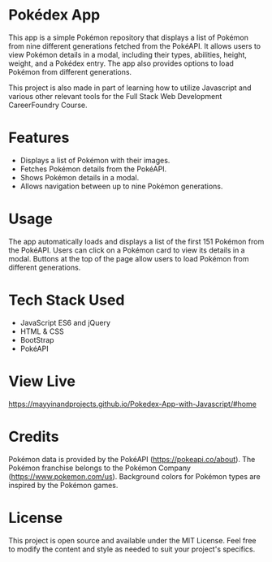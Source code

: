 # Pokédex App
This app is a simple Pokémon repository that displays a list of Pokémon from nine different generations fetched from the PokéAPI. It allows users to view Pokémon details in a modal, including their types, abilities, height, weight, and a Pokédex entry. The app also provides options to load Pokémon from different generations.

This project is also made in part of learning how to utilize Javascript and various other relevant tools for the Full Stack Web Development CareerFoundry Course. 

# Features
- Displays a list of Pokémon with their images.
- Fetches Pokémon details from the PokéAPI.
- Shows Pokémon details in a modal.
- Allows navigation between up to nine Pokémon generations.

# Usage
The app automatically loads and displays a list of the first 151 Pokémon from the PokéAPI. Users can click on a Pokémon card to view its details in a modal. Buttons at the top of the page allow users to load Pokémon from different generations.

# Tech Stack Used
- JavaScript ES6 and jQuery
- HTML & CSS
- BootStrap
- PokéAPI

# View Live 
https://mayyinandprojects.github.io/Pokedex-App-with-Javascript/#home

# Credits
Pokémon data is provided by the PokéAPI (https://pokeapi.co/about).
The Pokémon franchise belongs to the Pokémon Company (https://www.pokemon.com/us).
Background colors for Pokémon types are inspired by the Pokémon games.

# License
This project is open source and available under the MIT License.
Feel free to modify the content and style as needed to suit your project's specifics.